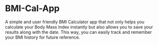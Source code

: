 # BMI-Cal-App
A simple and user friendly BMI Calculator app that not only helps you calculate your Body Mass Index instantly but also allows you to save your results along with the date. This way, you can easily track and remember your BMI history for future reference.
